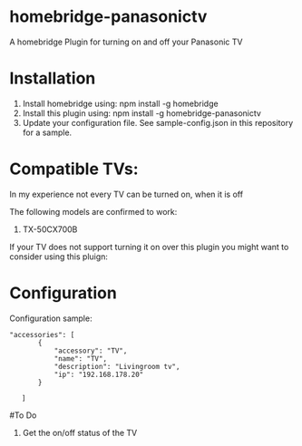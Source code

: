 # homebridge-panasonictv

A homebridge Plugin for turning on and off your Panasonic TV


# Installation

1. Install homebridge using: npm install -g homebridge
2. Install this plugin using: npm install -g homebridge-panasonictv
3. Update your configuration file. See sample-config.json in this repository for a sample. 

# Compatible TVs:

In my experience not every TV can be turned on, when it is off

The following models are confirmed to work:

1. TX-50CX700B

If your TV does not support turning it on over this plugin you might want to consider using this pluign:


# Configuration

Configuration sample:

 ```
"accessories": [
        {
            "accessory": "TV",
            "name": "TV",
            "description": "Livingroom tv",
            "ip": "192.168.178.20"
        }

    ]
```
#To Do

1. Get the on/off status of the TV


